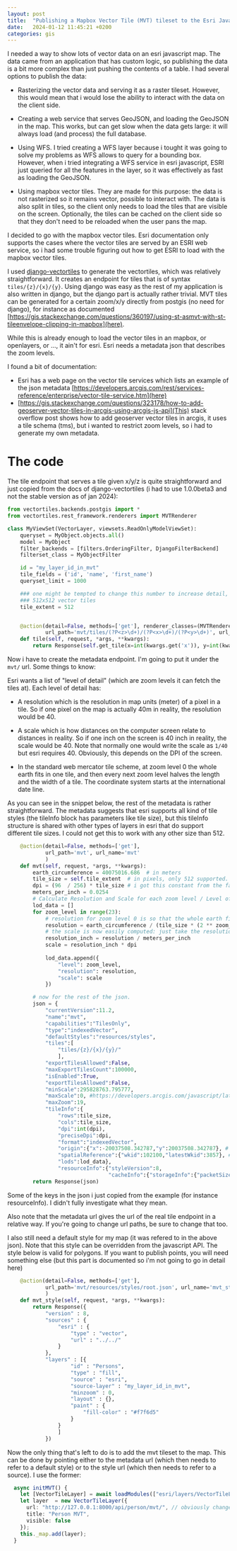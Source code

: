 ```yaml
---
layout: post
title:  "Publishing a Mapbox Vector Tile (MVT) tileset to the Esri Javascript API"
date:   2024-01-12 11:45:21 +0200
categories: gis
---
```


I needed a way to show lots of vector data on an esri javascript map. The data came from an application that has custom logic, so publishing the data is a bit more complex than just pushing the contents of a table. I had several options to publish the data:

* Rasterizing the vector data and serving it as a raster tileset. However, this would mean that i would lose the ability to interact with the data on the client side.

* Creating a web service that serves GeoJSON, and loading the GeoJSON in the map. This works, but can get slow when the data gets large: it will always load (and process) the full database.

* Using WFS. I tried creating a WFS layer because i tought it was going to solve my problems as WFS allows to query for a bounding box. However, when i tried integrating a WFS service in esri javascript, ESRI just queried for all the features in the layer, so it was effectively as fast as loading the GeoJSON.

* Using mapbox vector tiles. They are made for this purpose: the data is not rasterized so it remains vector, possible to interact with. The data is also split in tiles, so the client only needs to load the tiles that are visible on the screen. Optionally, the tiles can be cached on the client side so that they don't need to be reloaded when the user pans the map.

I decided to go with the mapbox vector tiles. Esri documentation only supports the cases where the vector tiles are served by an ESRI web service, so i had some trouble figuring out how to get ESRI to load with the mapbox vector tiles.

I used [django-vectortiles](https://github.com/submarcos/django-vectortiles) to generate the vectortiles, which was relatively straightforward. It creates an endpoint for tiles that is of syntax `tiles/{z}/{x}/{y}`. Using django was easy as the rest of my application is also written in django, but the django part is actually rather trivial. MVT tiles can be generated for a certain zoom/x/y directly from postgis (no need for django), for instance as documented [https://gis.stackexchange.com/questions/360197/using-st-asmvt-with-st-tileenvelope-clipping-in-mapbox](here).

While this is already enough to load the vector tiles in an mapbox, or openlayers, or ..., it ain't for esri. Esri needs a metadata json that describes the zoom levels.

I found a bit of documentation:

* Esri has a web page on the vector tile services which lists an example of the json metadata [https://developers.arcgis.com/rest/services-reference/enterprise/vector-tile-service.htm](here)
* [https://gis.stackexchange.com/questions/323178/how-to-add-geoserver-vector-tiles-in-arcgis-using-arcgis-js-api](This) stack overflow post shows how to add geoserver vector tiles in arcgis, it uses a tile schema (tms), but i wanted to restrict zoom levels, so i had to generate my own metadata.

# The code

The tile endpoint that serves a tile given x/y/z is quite straightforward and just copied from the docs of django-vectortiles (i had to use 1.0.0beta3 and not the stable version as of jan 2024):

```python
from vectortiles.backends.postgis import *
from vectortiles.rest_framework.renderers import MVTRenderer

class MyViewSet(VectorLayer, viewsets.ReadOnlyModelViewSet):
    queryset = MyObject.objects.all()
    model = MyObject
    filter_backends = [filters.OrderingFilter, DjangoFilterBackend]
    filterset_class = MyObjectFilter

    id = "my_layer_id_in_mvt"
    tile_fields = ('id', 'name', 'first_name')
    queryset_limit = 1000

    ### one might be tempted to change this number to increase detail, but don't! esri only supports
    ### 512x512 vector tiles
    tile_extent = 512 


    @action(detail=False, methods=['get'], renderer_classes=(MVTRenderer, ),
            url_path='mvt/tiles/(?P<z>\d+)/(?P<x>\d+)/(?P<y>\d+)', url_name='tile')
    def tile(self, request, *args, **kwargs):
        return Response(self.get_tile(x=int(kwargs.get('x')), y=int(kwargs.get('y')), z=int(kwargs.get('z'))))
```

Now i have to create the metadata endpoint. I'm going to put it under the `mvt/` url. Some things to know:

Esri wants a list of "level of detail" (which are zoom levels it can fetch the tiles at).
Each level of detail has:

* A resolution which is the resolution in map units (meter) of a pixel in a tile. So if one pixel on the map is actually 40m in reality, the resolution would be 40.

* A scale which is how distances on the computer screen relate to distances in reality. So if one inch on the screen is 40 inch in reality, the scale would be 40. Note that normally one would write the scale as `1/40` but esri requires 40. Obviously, this depends on the DPI of the screen.

* In the standard web mercator tile scheme, at zoom level 0 the whole earth fits in one tile, and then every next zoom level halves the length and the width of a tile. The coordinate system starts at the international date line.

As you can see in the snippet below, the rest of the metadata is rather straightforward. The metadata suggests that esri supports all kind of tile styles (the tileInfo block has parameters like tile size), but this tileInfo structure is shared with other types of layers in esri that do support different tile sizes. I could not get this to work with any other size than 512.


```python
    @action(detail=False, methods=['get'], 
            url_path='mvt', url_name='mvt'
            )
    def mvt(self, request, *args, **kwargs):
        earth_circumference = 40075016.686  # in meters
        tile_size = self.tile_extent  # in pixels, only 512 supported.
        dpi = (96  / 256) * tile_size # i got this constant from the fact that 256x256 raster tiles usually correspodn with 96DPI. So i just scaled it to the tile size.
        meters_per_inch = 0.0254
        # Calculate Resolution and Scale for each zoom level / Level of detail
        lod_data = []
        for zoom_level in range(23):
            # resolution for zoom level 0 is so that the whole earth fits into one tile.
            resolution = earth_circumference / (tile_size * (2 ** zoom_level))
            # the scale is now easily computed: just take the resolution, convert it to inch and then multiply by the DPI.
            resolution_inch = resolution / meters_per_inch
            scale = resolution_inch * dpi
        
            lod_data.append({
                "level": zoom_level,
                "resolution": resolution,
                "scale": scale
            })

        # now for the rest of the json.
        json = {
            "currentVersion":11.2,
            "name":"mvt",
            "capabilities":"TilesOnly",
            "type":"indexedVector",
            "defaultStyles":"resources/styles",
            "tiles":[
                "tiles/{z}/{x}/{y}/"
                ],
            "exportTilesAllowed":False,
            "maxExportTilesCount":100000,
            "isEnabled":True,
            "exportTilesAllowed":False,
            "minScale":295828763.795777,
            "maxScale":0, #https://developers.arcgis.com/javascript/latest/visualization/high-density-data/scale-range/
            "maxZoom":19,
            "tileInfo":{
                "rows":tile_size,
                "cols":tile_size,
                "dpi":int(dpi),
                "preciseDpi":dpi,
                "format":"indexedVector",
                "origin":{"x":-20037508.342787,"y":20037508.342787}, # date line
                "spatialReference":{"wkid":102100,"latestWkid":3857}, # 102100 is just old name of 3857
                "lods":lod_data},
                "resourceInfo":{"styleVersion":8,
                                "cacheInfo":{"storageInfo":{"packetSize":128,"storageFormat":"compactV2"}}}}
        return Response(json)
```

Some of the keys in the json i just copied from the example (for instance resourceInfo). I didn't fully investigate what they mean.

Also note that the metadata url gives the url of the real tile endpoint in a relative way. If you're going to change url paths, be sure to change that too. 

I also still need a default style for my map (it was refered to in the above json). Note that this style can be overridden from the javascript API. The style below is valid for polygons. If you want to publish points, you will need something else (but this part is documented so i'm not going to go in detail here)

```python
    @action(detail=False, methods=['get'], 
            url_path='mvt/resources/styles/root.json', url_name='mvt_style'
            )
    def mvt_style(self, request, *args, **kwargs):
        return Response({
            "version" : 8,
            "sources" : {
                "esri" : {
                    "type" : "vector",
                    "url" : "../../"
                }
            },
            "layers" : [{
                    "id" : "Persons",
                    "type" : "fill",
                    "source" : "esri",
                    "source-layer" : "my_layer_id_in_mvt",
                    "minzoom" : 0,
                    "layout" : {},
                    "paint" : {
                        "fill-color" : "#f7f6d5"
                    }
                }
                ]
            })
```

Now the only thing that's left to do is to add the mvt tileset to the map. This can be done by pointing either to the metadata url (which then needs to refer to a default style) or to the style url (which then needs to refer to a source). I use the former: 

```typescript
  async initMVT() {
    let [VectorTileLayer] = await loadModules(["esri/layers/VectorTileLayer"]);
    let layer  = new VectorTileLayer({
      url: "http://127.0.0.1:8000/api/person/mvt/", // obviously change this
      title: "Person MVT",
      visible: false
    });
    this._map.add(layer);
  }
```
